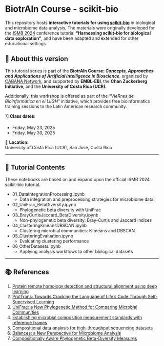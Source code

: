 # BiotrAIn Course - scikit-bio

This repository hosts **interactive tutorials for using [scikit-bio](http://scikit-bio.org)** in biological and microbiome data analysis. The materials were originally developed for the [ISMB 2024](https://www.iscb.org/ismb2024/programme-schedule/tutorials#ip3) conference tutorial **“Harnessing scikit-bio for biological data exploration”**, and have been adapted and extended for other educational settings.

## 📘 About this version

This tutorial series is part of the **BiotrAIn Course: *Concepts, Approaches and Applications of Artificial Intelligence in Bioscience***, organized by [CABANA Network](https://www.cabanabr.org/), and supported by **EMBL-EBI**, the **Chan Zuckerberg Initiative**, and the **University of Costa Rica (UCR)**.

Additionally, this workshop is offered as part of the *“VieRnes de Bioinformática en el LIIGH”* initiative, which provides free bioinformatics training sessions to the Latin American research community.

🗓️ **Class dates**:  
- Friday, May 23, 2025  
- Friday, May 30, 2025

📍 **Location**:  
University of Costa Rica (UCR), San José, Costa Rica

---

## 🧪 Tutorial Contents

These notebooks are based on and expand upon the official ISMB 2024 scikit-bio tutorial. 

* 01_DataIntegrationProcessing.ipynb
  * Data integration and preprocessing strategies for microbiome data
* 02_UniFrac_BetaDiversity.ipynb 
  * Phylogenetic beta diversity with UniFrac
* 03_BrayCurtisJaccard_BetaDiversity.ipynb
  * Non-phylogenetic beta diversity: Bray-Curtis and Jaccard indices
* 04_ClusteringKmeansDBSCAN.ipynb 
  * Clustering microbial communities: K-means and DBSCAN
* 05_ClusteringEvaluation.ipynb
  * Evaluating clustering performance
* 06_OtherDatasets.ipynb
  * Applying analysis workflows to other biological datasets

---

## 📚 References

1. [Protein remote homology detection and structural alignment using deep learning](https://www.nature.com/articles/s41587-023-01917-2)  
2. [ProtTrans: Towards Cracking the Language of Life’s Code Through Self-Supervised Learning](https://www.biorxiv.org/content/10.1101/2020.07.12.199554v3)  
3. [UniFrac: a New Phylogenetic Method for Comparing Microbial Communities](https://journals.asm.org/doi/10.1128/AEM.71.12.8228-8235.2005)  
4. [Establishing microbial composition measurement standards with reference frames](https://www.nature.com/articles/s41467-019-10656-5)  
5. [Compositional data analysis for high-throughput sequencing datasets](https://www.ncbi.nlm.nih.gov/pmc/articles/PMC4030730/)  
6. [Balances: a New Perspective for Microbiome Analysis](https://pubmed.ncbi.nlm.nih.gov/30035234/)  
7. [Compositionally Aware Phylogenetic Beta-Diversity Measures](https://journals.asm.org/doi/10.1128/msystems.00050-22)  
